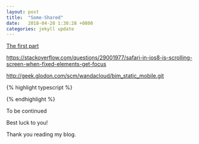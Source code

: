 ```yaml
---
layout: post
title:  "Some-Shared"
date:   2018-04-28 1:38:28 +0800
categories: jekyll update
---
```


[The first part](http://127.0.0.1:4000/jekyll/update/2018/04/25/Learn-Normal-Distribution-by-TDD-1.html)

https://stackoverflow.com/questions/29001977/safari-in-ios8-is-scrolling-screen-when-fixed-elements-get-focus

http://geek.glodon.com/scm/wandacloud/bim_static_mobile.git

{% highlight typescript %}

{% endhighlight %}



To be continued

Best luck to you!

Thank you reading my blog.